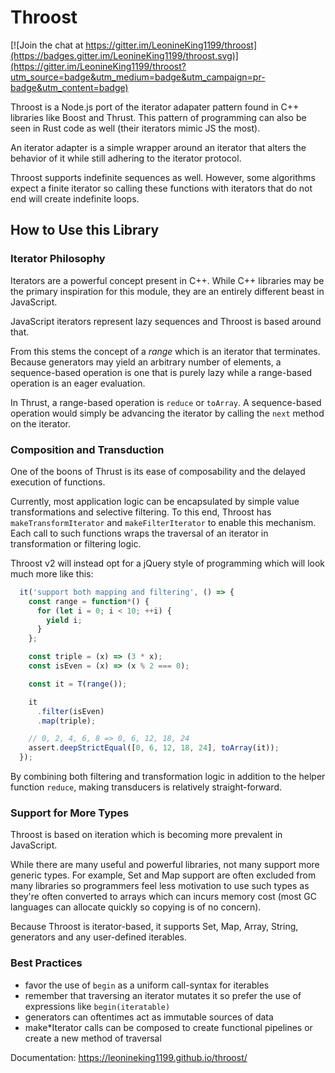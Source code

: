 
# Throost

[![Join the chat at https://gitter.im/LeonineKing1199/throost](https://badges.gitter.im/LeonineKing1199/throost.svg)](https://gitter.im/LeonineKing1199/throost?utm_source=badge&utm_medium=badge&utm_campaign=pr-badge&utm_content=badge)

Throost is a Node.js port of the iterator adapater pattern found in
C++ libraries like Boost and Thrust. This pattern of programming can
also be seen in Rust code as well (their iterators mimic JS the most).

An iterator adapter is a simple wrapper around an iterator that alters
the behavior of it while still adhering to the iterator protocol.

Throost supports indefinite sequences as well. However, some algorithms
expect a finite iterator so calling these functions with iterators that
do not end will create indefinite loops.

## How to Use this Library

### Iterator Philosophy

Iterators are a powerful concept present in C++. While C++ libraries may be the primary
inspiration for this module, they are an entirely different beast in JavaScript.

JavaScript iterators represent lazy sequences and Throost is based around that.

From this stems the concept of a _range_ which is an iterator that terminates. Because
generators may yield an arbitrary number of elements, a sequence-based operation is one
that is purely lazy while a range-based operation is an eager evaluation.

In Thrust, a range-based operation is `reduce` or `toArray`. A sequence-based operation would simply
be advancing the iterator by calling the `next` method on the iterator.

### Composition and Transduction

One of the boons of Thrust is its ease of composability and the delayed execution of functions.

Currently, most application logic can be encapsulated by simple value transformations and selective
filtering. To this end, Throost has `makeTransformIterator` and `makeFilterIterator` to enable this
mechanism. Each call to such functions wraps the traversal of an iterator in transformation or filtering
logic.

Throost v2 will instead opt for a jQuery style of programming which will look much more like this:
```js
  it('support both mapping and filtering', () => {
    const range = function*() {
      for (let i = 0; i < 10; ++i) {
        yield i;
      }
    };

    const triple = (x) => (3 * x);
    const isEven = (x) => (x % 2 === 0);

    const it = T(range());

    it
      .filter(isEven)
      .map(triple);

    // 0, 2, 4, 6, 8 => 0, 6, 12, 18, 24
    assert.deepStrictEqual([0, 6, 12, 18, 24], toArray(it));
  });
```

By combining both filtering and transformation logic in addition to the helper function
`reduce`, making transducers is relatively straight-forward.

### Support for More Types

Throost is based on iteration which is becoming more prevalent in JavaScript.

While there are many useful and powerful libraries, not many support more generic
types. For example, Set and Map support are often excluded  from many libraries so
programmers feel less motivation to use such types as they're often converted to arrays
which can incurs memory cost (most GC languages can allocate quickly so copying is of no
concern).

Because Throost is iterator-based, it supports Set, Map, Array, String, generators and
any user-defined iterables.

### Best Practices

* favor the use of `begin` as a uniform call-syntax for iterables
* remember that traversing an iterator mutates it so prefer the use of expressions like `begin(iteratable)`
* generators can oftentimes act as immutable sources of data
* make*Iterator calls can be composed to create functional pipelines or create a new method of traversal

Documentation: https://leonineking1199.github.io/throost/
